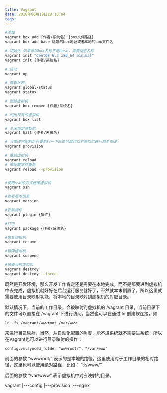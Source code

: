 ```yaml
---
title: Vagrant
date: 2018年06月19日18:15:04
tags:
---
```


```bash
#添加
vagrant box add {作者/系统名} {box文件路径}  
vagrant box add base 远端的box地址或者本地的box文件名

# 初始化-如果添加box名称不是base，需要指定名称
vagrant init "CentOS 6.3 x86_64 minimal"
vagrant init {作者/系统名}

# 启动
vagrant up

# 查看状态
vagrant global-status
vagrant status 

# 删除虚拟机
vagrant box remove {作者/系统名} 

# 列出现有的虚拟机
vagrant box list

# 关闭指定虚拟机
vagrant halt {作者/系统名}  

# 当修改完配制后只要执行一下此命令就可以对虚拟机进行相关修改
vagrant provision 

# 重启虚拟机
vagrant reload 
# 带配置文件重启
vagrant reload --provision


#使用ssh的方式连接虚拟机 
vagrant ssh 

#查看版本信息
vagrant version

#安装插件
vagrant plugin {插件}

#打包
vagrant package {作者/系统名} 

#恢复虚拟机
vagrant resume  

#暂停虚拟机
vagrant suspend 
 
#销毁当前虚拟机
vagrant destroy 
vagrant destroy --force 
```

既然是开发环境，那么开发工作肯定还是需要在本地完成，而不是都要进到虚拟机中去完成，虚拟机就好好在后台运行服务就好了，不然就本末倒置了，所以这里就需要使用目录映射功能，将本地的目录映射到虚拟机的对应目录。

默认情况下，当前的工作目录，会被映射到虚拟机的 /vagrant 目录，当前目录下的文件可以直接在 /vagrant 下进行访问，当然也可以在通过 ln 创建软连接，如

    ln -fs /vagrant/wwwroot /var/www
来进行目录映射，当然，从自动化配置的角度，能不进系统就不需要进系统，所以在Vagrant也可以进行目录映射的操作：

    config.vm.synced_folder "wwwroot/", "/var/www"
前面的参数 “wwwroot/”  表示的是本地的路径，这里使用对于工作目录的相对路径，这里也可以使用绝对路径，比如： “d:/www/”

后面的参数 “/var/www” 表示虚拟机中对应映射的目录。

vagrant
	|---config
	|---provision
	|---nginx



